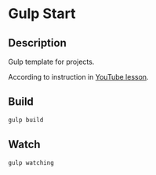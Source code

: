 # Gulp Start

## Description

Gulp template for projects.

According to instruction in [YouTube lesson]().

## Build

```sh
gulp build
```

## Watch

```sh
gulp watching
```